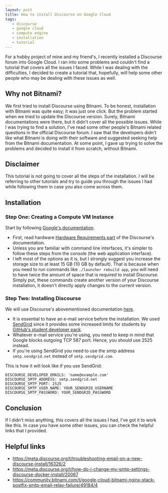```yaml
---
layout: post
title: How to install Discourse on Google Cloud
tags: 
   - discourse
   - google cloud
   - compute engine
   - installation
   - tutorial
---
```


For a hobby project of mine and my friend's, I recently installed a Discourse forum into Google Cloud. I ran into some problems and couldn't find a tutorial that covers all the issues I faced. While I was dealing with the difficulties, I decided to create a tutorial that, hopefully, will help some other people who may be dealing with these issues as well.

## Why not Bitnami?

We first tried to install Discourse using Bitnami. To be honest, installation with Bitnami was quite easy; it was just one click. But the problem started when we tried to update the Discourse version. Surely, Bitnami documentations were there, but it didn't cover all the possible issues. While I was trying to find a solution, I've read some other people's Bitnami related questions in the official Discourse forum. I saw that the developers didn't like what Bitnami is doing with their software and suggested seeking help from the Bitnami documentation. At some point, I gave up trying to solve the problems and decided to install it from scratch, without Bitnami.

## Disclaimer

This tutorial is not going to cover all the steps of the installation. I will be referring to other tutorials and try to guide you through the issues I had while following them in case you also come across them.

## Installation

### Step One: Creating a Compute VM Instance

Start by following [Google's documentation](https://cloud.google.com/compute/docs/instances/create-start-instance). 

* First, read hardware [Hardware Requirements part](https://github.com/discourse/discourse/blob/master/docs/INSTALL.md#hardware-requirements) of the Discourse's documentation.
* Unless you are familiar with command line interfaces, it's simpler to follow these steps from the console (the web application interface).
* I left most of the options as it is, but I strongly suggest you increase the storage size to at least 15 GB (10 GB by default). That is because when you need to run commands like `./launcher rebuild app`, you will need to have twice the amount of space that is required to install Discourse. Simply put, these commands create another version of your Discourse installation, it doesn't directly apply changes to the current version.

### Step Two: Installing Discourse
We will use Discourse's abovementioned documentation [here](https://github.com/discourse/discourse/blob/master/docs/INSTALL-cloud.md#create-new-cloud-server).

* It is essential to have an e-mail service before the installation. We used [SendGrid](https://sendgrid.com/) since it provides some increased limits for students by [GitHub's student developer pack](https://education.github.com/pack).
* Whatever e-mail service you're using, you need to keep in mind that Google blocks outgoing TCP 587 port. Hence, you should use 2525 instead. 
* If you're using SendGrid you need to use the smtp address `smtp.sendgrid.net` instead of `smtp.sendgrid.com`.

This is how it will look like if you use SendGrid:
```
DISCOURSE_DEVELOPER_EMAILS: 'name@example.com'
DISCOURSE_SMTP_ADDRESS: smtp.sendgrid.net
DISCOURSE_SMTP_PORT: 2525
DISCOURSE_SMTP_USER_NAME: YOUR_SENDGRID_USERNAME
DISCOURSE_SMTP_PASSWORD: YOUR_SENDGRID_PASSWORD
```

## Conclusion
If I didn't miss anything, this covers all the issues I had, I've got it to work like this. In case you have some other issues, you can check the helpful links that I provided.

## Helpful links
* <https://meta.discourse.org/t/troubleshooting-email-on-a-new-discourse-install/16326/2>
* <https://meta.discourse.org/t/how-do-i-change-my-smtp-settings-discourse-docker-install/20067>
* <https://community.bitnami.com/t/google-cloud-bitnami-nginx-stack-postfix-smtp-email-relay-failure/49184/4>




